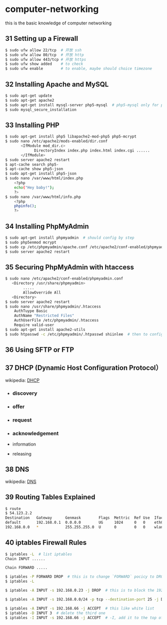 # computer-networking
this is the basic knowledge of computer networking



## 31 Setting up a Firewall

```bash
$ sudo ufw allow 22/tcp  # 开放 ssh
$ sudo ufw allow 80/tcp  # 开放 http
$ sudo ufw allow 443/tcp # 开放 https
$ sudo ufw show added    # to check
$ sudo ufw enable        # to enable, maybe should choice timezone
```

## 32 Installing Apache and MySQL

```bash
$ sudo apt-get update
$ sudo apt-get apache2
$ sudo apt-get install mysql-server php5-mysql  # php5-mysql only for php
$ sudo mysql_secure_installation
```

## 33 Installing PHP

```bash
$ sudo apt-get install php5 libapache2-mod-php5 php5-mcrypt
$ sudo nano /etc/apache2/mods-enabled/dir.conf
       <IfModule mod_dir.c>
             DirectoryIndex index.php index.html index.cgi ......
       </IfModule>  
$ sudo server apache2 restart
$ apt-cache search php5-
$ apt-cache show php5-json
$ sudo apt-get install php5-json
$ sudo nano /var/www/html/index.php
    <?php
    echo("Hey baby!");
    ?>
$ sudo nano /var/www/html/info.php
    <?php
    phpinfo();
    ?>

```

## 34 Installing PhpMyAdmin

```bash
$ sudo apt-get install phpmyadmin  # should config by step
$ sudo php5enmod mcrypt
$ sudo cp /etc/phpmyadmin/apache.conf /etc/apache2/conf-enabled/phpmyadmin.conf
$ sudo server apache2 restart
```

## 35 Securing PhpMyAdmin with htaccess

```bash
$ sudo nano /etc/apache2/conf-enabled/phpmyadmin.conf
   <Directory /usr/share/phpmyadmin>
        .....
        AllowOverride All
   <Directory>
$ sudo server apache2 restart
$ sudo nano /usr/share/phpmyadmin/.htaccess
	AuthTuype Basic
	AuthName "Restricted Files"
	AuthUserFile /etc/phpmyadmin/.htaccess
	Require valid-user
$ sudo apt-get install apache2-utils
$ sudo htpasswd -c /etc/phpmyadmin/.htpasswd shiinlee  # then to config password
```

## 36 Using SFTP or FTP

## 37 DHCP (Dynamic Host Configuration Protocol）

wikipedia: [DHCP](https://en.wikipedia.org/wiki/Dynamic_Host_Configuration_Protocol)

- ### discovery

- ### offer

- ### request

- ### acknowledgement

-  information
-  releasing

## 38 DNS

wikipedia: [DNS](https://zh.wikipedia.org/wiki/%E5%9F%9F%E5%90%8D%E7%B3%BB%E7%BB%9F)

## 39 Routing Tables Explained

```bash
$ route
$ 54.123.2.2
Destination   Gateway      Genmask        Flags  Mettric  Ref Use  Iface
default       192.168.0.1  0.0.0.0        UG     1024     0   0    eth0
192.168.0.0   *            255.255.255.0  U      0        0   0    wlan0
```

## 40 iptables Firewall Rules

```bash
$ iptables -L  # list iptables
Chain INPUT ......

Chain FORWARD .....

$ iptables -P FORWARD DROP  # this is to change `FORWARD` pocicy to DROP
$ iptables -L

$ iptables -A INPUT -s 192.168.0.23 -j DROP  # this is to block the 192.168.0.23, it can't connect my computer anymore

$ iptables -A INPUT -s 192.168.0.0/24 -p tcp --destination-port 25 -j DROP  # DROP the 192.168.0.0/24 tcp connection of smtp(mail) 

$ iptables -A INPUT -s 192.168.66 -j ACCEPT  # this like white list
$ iptables -D INPUT 3  # delete the third one
$ iptables -I INPUT -s 192.168.66 -j ACCEPT  # -I, add it to the top of the list

```


